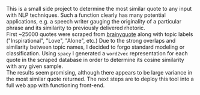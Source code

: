 This is a small side project to determine the most similar quote to any input with NLP techniques.
Such a function clearly has many potential applications, e.g. a speech writer gauging the originality of a particular phrase and its similarity to previously delivered rhetoric.  
First ~25000 quotes were scraped from [brainyquote](https://www.brainyquote.com/) along with topic labels ("Inspirational", "Love", "Alone", etc.) 
Due to the strong overlaps and similarity between topic names, I decided to forgo standard modeling or classification.
Using `spacy` I generated a `word2vec` representation for each quote in the scraped database in order to determine its cosine similarity with any given sample.  
The results seem promising, although there appears to be large variance in the most similar quote returned. 
The next steps are to deploy this tool into a full web app with functioning front-end.
